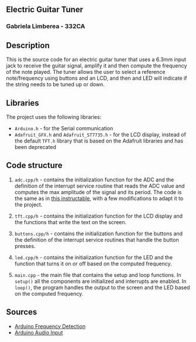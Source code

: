 ## Electric Guitar Tuner

### Gabriela Limberea - 332CA

## Description

This is the source code for an electric guitar tuner that uses a 6.3mm input jack to
receive the guitar signal, amplify it and then compute the frequency of the note played.
The tuner allows the user to select a reference note/frequency using buttons and an LCD,
and then and LED will indicate if the string needs to be tuned up or down.

## Libraries

The project uses the following libraries:

-   `Arduino.h` - for the Serial communication
-   `Adafruit_GFX.h` and `Adafruit_ST7735.h` - for the LCD display, instead of the
    default `TFT.h` library that is based on the Adafruit libraries and has been
    deprecated

## Code structure

1. `adc.cpp/h` - contains the initialization function for the ADC and the definition
   of the interrupt service routine that reads the ADC value and computes the max amplitude of the signal and its period. The code is the same as in
   [this instructable](https://www.instructables.com/Arduino-Frequency-Detection/),
   with a few modifications to adapt it to the project.

2. `tft.cpp/h` - contains the initialization function for the LCD display and the
   functions that write the text on the screen.

3. `buttons.cpp/h` - contains the initialization function for the buttons and the
   definition of the interrupt service routines that handle the button presses.

4. `led.cpp/h` - contains the initialization function for the LED and the function
   that turns it on or off based on the computed frequency.

5. `main.cpp` - the main file that contains the setup and loop functions. In `setup()`
   all the components are initialized and interrupts are enabled. In `loop()`, the
   program handles the output to the screen and the LED based on the computed frequency.

## Sources

-   [Arduino Frequency Detection](https://www.instructables.com/Arduino-Frequency-Detection/)
-   [Arduino Audio Input](https://www.instructables.com/Arduino-Audio-Input/)

